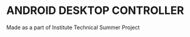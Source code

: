 ANDROID DESKTOP CONTROLLER
=======================
Made as a part of Institute Technical Summer Project
